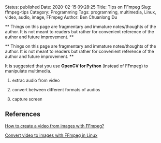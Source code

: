 Status: published
Date: 2020-02-15 09:28:25
Title: Tips on FFmpeg
Slug: ffmpeg-tips
Category: Programming
Tags: programming, multimedia, Linux, video, audio, image, FFmpeg
Author: Ben Chuanlong Du

**
Things on this page are fragmentary and immature notes/thoughts of the author.
It is not meant to readers but rather for convenient reference of the author and future improvement.
**


**
Things on this page are fragmentary and immature notes/thoughts of the author. 
It is not meant to readers but rather for convenient reference of the author and future improvement.
**

It is suggested that you use **OpenCV for Python** 
(instead of FFmpeg) 
to manipulate multimedia.
 
1. extrac audio from video

2. convert between different formats of audios

3. capture screen 

## References

[How to create a video from images with FFmpeg?](https://stackoverflow.com/questions/24961127/how-to-create-a-video-from-images-with-ffmpeg)

[Convert video to images with FFmpeg in Linux](https://averagelinuxuser.com/convert-video-to-images-with-ffmpeg-in-linux/)
